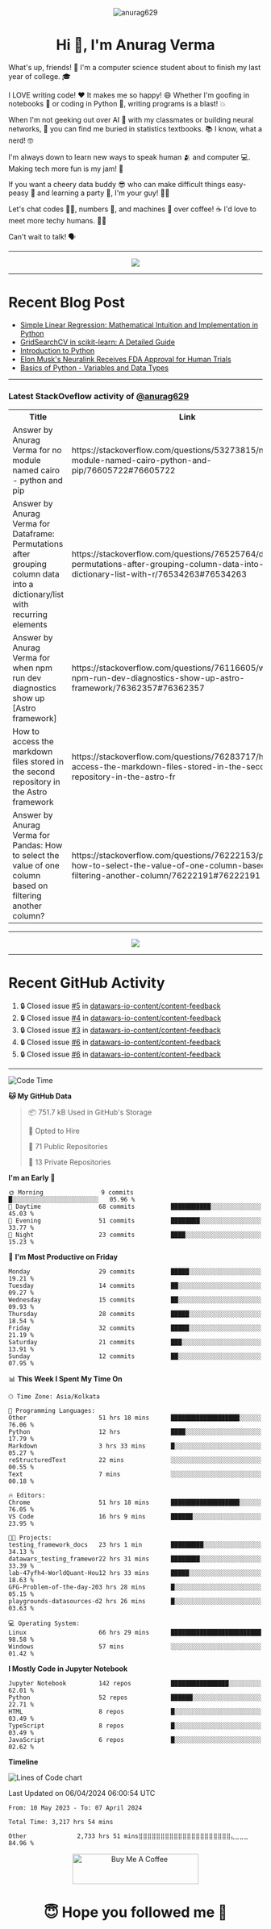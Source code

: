 

<p align="center"> <img src="https://komarev.com/ghpvc/?username=anurag629&label=Profile%20views&color=0e75b6&style=flat" alt="anurag629" /> </p>

<h1 align="center">Hi 👋, I'm Anurag Verma</h1>

What's up, friends! 👋 I'm a computer science student about to finish my last year of college. 🎓

I LOVE writing code! ❤️ It makes me so happy! 😄 Whether I'm goofing in notebooks 📓 or coding in Python 🐍, writing programs is a blast! 💥

When I'm not geeking out over AI 🤖 with my classmates or building neural networks, 🧠 you can find me buried in statistics textbooks. 📚 I know, what a nerd! 🤓

I'm always down to learn new ways to speak human 🫂 and computer 💻. Making tech more fun is my jam! 🍇

If you want a cheery data buddy 😎 who can make difficult things easy-peasy 🥝 and learning a party 🎉, I'm your guy! 🙋‍♂️

Let's chat codes 👨‍💻, numbers 🧮, and machines 🤖 over coffee! ☕ I'd love to meet more techy humans. 💁‍♂️

Can't wait to talk! 🗣️

---

<p align="center">
  <img src="https://spotify-github-profile.vercel.app/api/view.svg?uid=mwvywke3fo2gajpenodnmobfh&cover_image=true&theme=default&show_offline=false&background_color=121212&interchange=false&bar_color=53b14f&bar_color_cover=true">
</p>

---

# Recent Blog Post

<!-- BLOG-POST-LIST:START -->
- [Simple Linear Regression: Mathematical Intuition and Implementation in Python](https://codercops.tech/blog/machine-learning-algorithms/simple-linear-regression-mathematical-intuation)
- [GridSearchCV in scikit-learn: A Detailed Guide](https://codercops.tech/blog/gridsearchcv-in-scikit-learn-a-detailed-guide)
- [Introduction to Python](https://codercops.tech/blog/python-tutorial/introduction-to-python)
- [Elon Musk&#39;s Neuralink Receives FDA Approval for Human Trials](https://codercops.tech/blog/elon-musks-neuralink-receives-fda-approval-for-human-trials)
- [Basics of Python - Variables and Data Types](https://codercops.tech/blog/python-basics-of-python-variables-and-data-types)
<!-- BLOG-POST-LIST:END -->

---

### Latest StackOveflow activity of [@anurag629](https://github.com/anurag629)
<table>
  <tr><th>Title</th><th>Link</th></tr>
  <!-- STACKOVERFLOW:START --><tr><td>Answer by Anurag Verma for no module named cairo - python and pip</td><td>https://stackoverflow.com/questions/53273815/no-module-named-cairo-python-and-pip/76605722#76605722</td></tr><tr><td>Answer by Anurag Verma for Dataframe: Permutations after grouping column data into a dictionary/list with recurring elements</td><td>https://stackoverflow.com/questions/76525764/dataframe-permutations-after-grouping-column-data-into-a-dictionary-list-with-r/76534263#76534263</td></tr><tr><td>Answer by Anurag Verma for when npm run dev diagnostics show up [Astro framework]</td><td>https://stackoverflow.com/questions/76116605/when-npm-run-dev-diagnostics-show-up-astro-framework/76362357#76362357</td></tr><tr><td>How to access the markdown files stored in the second repository in the Astro framework</td><td>https://stackoverflow.com/questions/76283717/how-to-access-the-markdown-files-stored-in-the-second-repository-in-the-astro-fr</td></tr><tr><td>Answer by Anurag Verma for Pandas: How to select the value of one column based on filtering another column?</td><td>https://stackoverflow.com/questions/76222153/pandas-how-to-select-the-value-of-one-column-based-on-filtering-another-column/76222191#76222191</td></tr><!-- STACKOVERFLOW:END -->
</table>

---

<p align="center">
  <img alig src="https://github-profile-trophy.vercel.app/?username=anurag629&theme=onedark&column=-1" />
</p>

---

# Recent GitHub Activity
<!--START_SECTION:activity-->
1. 🔒 Closed issue [#5](https://github.com/datawars-io-content/content-feedback/issues/5) in [datawars-io-content/content-feedback](https://github.com/datawars-io-content/content-feedback)
2. 🔒 Closed issue [#4](https://github.com/datawars-io-content/content-feedback/issues/4) in [datawars-io-content/content-feedback](https://github.com/datawars-io-content/content-feedback)
3. 🔒 Closed issue [#3](https://github.com/datawars-io-content/content-feedback/issues/3) in [datawars-io-content/content-feedback](https://github.com/datawars-io-content/content-feedback)
4. 🔒 Closed issue [#6](https://github.com/datawars-io-content/content-feedback/issues/6) in [datawars-io-content/content-feedback](https://github.com/datawars-io-content/content-feedback)
5. 🔒 Closed issue [#6](https://github.com/datawars-io-content/content-feedback/issues/6) in [datawars-io-content/content-feedback](https://github.com/datawars-io-content/content-feedback)
<!--END_SECTION:activity-->

---

<!--START_SECTION:waka-->
![Code Time](http://img.shields.io/badge/Code%20Time-3%2C206%20hrs%2024%20mins-blue)

**🐱 My GitHub Data** 

> 📦 751.7 kB Used in GitHub's Storage 
 > 
> 💼 Opted to Hire
 > 
> 📜 71 Public Repositories 
 > 
> 🔑 13 Private Repositories 
 > 
**I'm an Early 🐤** 

```text
🌞 Morning                9 commits           █░░░░░░░░░░░░░░░░░░░░░░░░   05.96 % 
🌆 Daytime                68 commits          ███████████░░░░░░░░░░░░░░   45.03 % 
🌃 Evening                51 commits          ████████░░░░░░░░░░░░░░░░░   33.77 % 
🌙 Night                  23 commits          ████░░░░░░░░░░░░░░░░░░░░░   15.23 % 
```
📅 **I'm Most Productive on Friday** 

```text
Monday                   29 commits          █████░░░░░░░░░░░░░░░░░░░░   19.21 % 
Tuesday                  14 commits          ██░░░░░░░░░░░░░░░░░░░░░░░   09.27 % 
Wednesday                15 commits          ██░░░░░░░░░░░░░░░░░░░░░░░   09.93 % 
Thursday                 28 commits          █████░░░░░░░░░░░░░░░░░░░░   18.54 % 
Friday                   32 commits          █████░░░░░░░░░░░░░░░░░░░░   21.19 % 
Saturday                 21 commits          ███░░░░░░░░░░░░░░░░░░░░░░   13.91 % 
Sunday                   12 commits          ██░░░░░░░░░░░░░░░░░░░░░░░   07.95 % 
```


📊 **This Week I Spent My Time On** 

```text
🕑︎ Time Zone: Asia/Kolkata

💬 Programming Languages: 
Other                    51 hrs 18 mins      ███████████████████░░░░░░   76.06 % 
Python                   12 hrs              ████░░░░░░░░░░░░░░░░░░░░░   17.79 % 
Markdown                 3 hrs 33 mins       █░░░░░░░░░░░░░░░░░░░░░░░░   05.27 % 
reStructuredText         22 mins             ░░░░░░░░░░░░░░░░░░░░░░░░░   00.55 % 
Text                     7 mins              ░░░░░░░░░░░░░░░░░░░░░░░░░   00.18 % 

🔥 Editors: 
Chrome                   51 hrs 18 mins      ███████████████████░░░░░░   76.05 % 
VS Code                  16 hrs 9 mins       ██████░░░░░░░░░░░░░░░░░░░   23.95 % 

🐱‍💻 Projects: 
testing_framework_docs   23 hrs 1 min        █████████░░░░░░░░░░░░░░░░   34.13 % 
datawars_testing_framewor22 hrs 31 mins      ████████░░░░░░░░░░░░░░░░░   33.39 % 
lab-47yfh4-WorldQuant-Hou12 hrs 33 mins      █████░░░░░░░░░░░░░░░░░░░░   18.63 % 
GFG-Problem-of-the-day-203 hrs 28 mins       █░░░░░░░░░░░░░░░░░░░░░░░░   05.15 % 
playgrounds-datasources-d2 hrs 26 mins       █░░░░░░░░░░░░░░░░░░░░░░░░   03.63 % 

💻 Operating System: 
Linux                    66 hrs 29 mins      █████████████████████████   98.58 % 
Windows                  57 mins             ░░░░░░░░░░░░░░░░░░░░░░░░░   01.42 % 
```

**I Mostly Code in Jupyter Notebook** 

```text
Jupyter Notebook         142 repos           ████████████████░░░░░░░░░   62.01 % 
Python                   52 repos            ██████░░░░░░░░░░░░░░░░░░░   22.71 % 
HTML                     8 repos             █░░░░░░░░░░░░░░░░░░░░░░░░   03.49 % 
TypeScript               8 repos             █░░░░░░░░░░░░░░░░░░░░░░░░   03.49 % 
JavaScript               6 repos             █░░░░░░░░░░░░░░░░░░░░░░░░   02.62 % 
```



**Timeline**

![Lines of Code chart](https://raw.githubusercontent.com/anurag629/anurag629/main/assets/bar_graph.png)


 Last Updated on 06/04/2024 06:00:54 UTC
<!--END_SECTION:waka-->

<!--START_SECTION:waka-simple-->

```text
From: 10 May 2023 - To: 07 April 2024

Total Time: 3,217 hrs 54 mins

Other              2,733 hrs 51 mins⣿⣿⣿⣿⣿⣿⣿⣿⣿⣿⣿⣿⣿⣿⣿⣿⣿⣿⣿⣿⣿⣄⣀⣀⣀   84.96 %
```

<!--END_SECTION:waka-simple-->

<p align="center"> 
<a href="https://www.buymeacoffee.com/anurag629" target="_blank"><img src="https://cdn.buymeacoffee.com/buttons/default-orange.png" alt="Buy Me A Coffee" height="60" width="250"></a>
</p>


<h1 align="center"> 😇 Hope you followed me 🥰  </h1>
